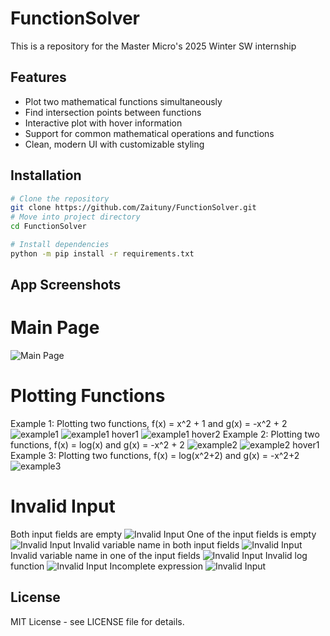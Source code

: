 # FunctionSolver
This is a repository for the Master Micro's 2025 Winter SW internship

## Features

- Plot two mathematical functions simultaneously
- Find intersection points between functions
- Interactive plot with hover information
- Support for common mathematical operations and functions
- Clean, modern UI with customizable styling

## Installation

```bash
# Clone the repository
git clone https://github.com/Zaituny/FunctionSolver.git
# Move into project directory
cd FunctionSolver

# Install dependencies
python -m pip install -r requirements.txt
```

## App Screenshots
# Main Page
![Main Page](app_screenshots/app.png)

# Plotting Functions
Example 1: Plotting two functions, f(x) = x^2 + 1 and g(x) = -x^2 + 2
![example1](app_screenshots/example_run_1.png)
![example1 hover1](app_screenshots/example_run_1_hover_1.png)
![example1 hover2](app_screenshots/example_run_1_hover_2.png)
Example 2: Plotting two functions, f(x) = log(x) and g(x) = -x^2 + 2
![example2](app_screenshots/example_run_2.png)
![example2 hover1](app_screenshots/example_run_2_hover_1.png)
Example 3: Plotting two functions, f(x) = log(x^2+2) and g(x) = -x^2+2
![example3](app_screenshots/example_run_3.png)
# Invalid Input
Both input fields are empty
![Invalid Input](app_screenshots/both_input_fields_empty.png)
One of the input fields is empty
![Invalid Input](app_screenshots/one_input_field_empty.png)
Invalid variable name in both input fields
![Invalid Input](app_screenshots/invalid_variable_names_in_both_fields.png)
Invalid variable name in one of the input fields
![Invalid Input](app_screenshots/invalid_variable_name_in_one_field.png)
Invalid log function
![Invalid Input](app_screenshots/invalid_log_expression.png)
Incomplete expression
![Invalid Input](app_screenshots/incomplete_expression.png)

## License

MIT License - see LICENSE file for details.